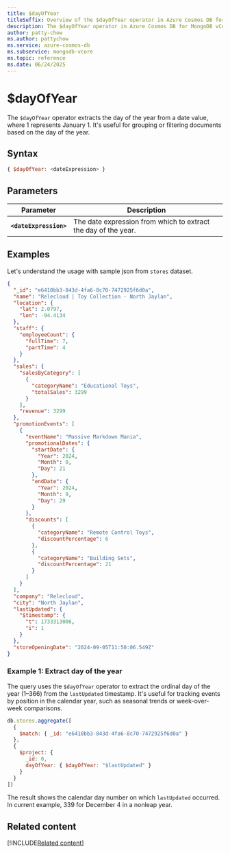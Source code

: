 ```yaml
---
title: $dayOfYear
titleSuffix: Overview of the $dayOfYear operator in Azure Cosmos DB for MongoDB vCore
description: The $dayOfYear operator in Azure Cosmos DB for MongoDB vCore extracts the day of the year from a date.
author: patty-chow
ms.author: pattychow
ms.service: azure-cosmos-db
ms.subservice: mongodb-vcore
ms.topic: reference
ms.date: 06/24/2025
---
```

# $dayOfYear

The `$dayOfYear` operator extracts the day of the year from a date value, where 1 represents January 1. It's useful for grouping or filtering documents based on the day of the year.

## Syntax

```javascript
{ $dayOfYear: <dateExpression> }
```

## Parameters

| Parameter              | Description                                                    |
| ---------------------- | -------------------------------------------------------------- |
| **`<dateExpression>`** | The date expression from which to extract the day of the year. |

## Examples

Let's understand the usage with sample json from `stores` dataset.

```json
{
  "_id": "e6410bb3-843d-4fa6-8c70-7472925f6d0a",
  "name": "Relecloud | Toy Collection - North Jaylan",
  "location": {
    "lat": 2.0797,
    "lon": -94.4134
  },
  "staff": {
    "employeeCount": {
      "fullTime": 7,
      "partTime": 4
    }
  },
  "sales": {
    "salesByCategory": [
      {
        "categoryName": "Educational Toys",
        "totalSales": 3299
      }
    ],
    "revenue": 3299
  },
  "promotionEvents": [
    {
      "eventName": "Massive Markdown Mania",
      "promotionalDates": {
        "startDate": {
          "Year": 2024,
          "Month": 9,
          "Day": 21
        },
        "endDate": {
          "Year": 2024,
          "Month": 9,
          "Day": 29
        }
      },
      "discounts": [
        {
          "categoryName": "Remote Control Toys",
          "discountPercentage": 6
        },
        {
          "categoryName": "Building Sets",
          "discountPercentage": 21
        }
      ]
    }
  ],
  "company": "Relecloud",
  "city": "North Jaylan",
  "lastUpdated": {
    "$timestamp": {
      "t": 1733313006,
      "i": 1
    }
  },
  "storeOpeningDate": "2024-09-05T11:50:06.549Z"
}
```

### Example 1: Extract day of the year

The query uses the `$dayOfYear` operator to extract the ordinal day of the year (1–366) from the `lastUpdated` timestamp. It's useful for tracking events by position in the calendar year, such as seasonal trends or week-over-week comparisons.

```javascript
db.stores.aggregate([
  {
    $match: { _id: "e6410bb3-843d-4fa6-8c70-7472925f6d0a" }
  },
  {
    $project: {
      _id: 0,
      dayOfYear: { $dayOfYear: "$lastUpdated" }
    }
  }
])
```

The result shows the calendar day number on which `lastUpdated` occurred. In current example, 339 for December 4 in a nonleap year.

## Related content

[!INCLUDE[Related content](../includes/related-content.md)]
